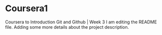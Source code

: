 # Coursera1
Coursera to Introduction Git and Github | Week 3
I am editing the README file. Adding some more details about the project description.
